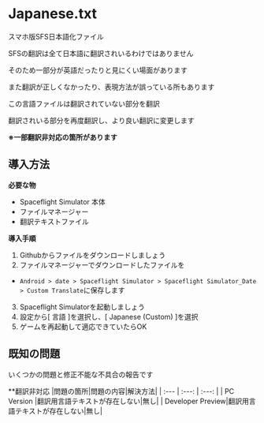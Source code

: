 # Japanese.txt
スマホ版SFS日本語化ファイル

SFSの翻訳は全て日本語に翻訳されいるわけではありません

そのため一部分が英語だったりと見にくい場面があります

また翻訳が正しくなかったり、表現方法が誤っている所もあります

この言語ファイルは翻訳されていない部分を翻訳

翻訳されいる部分を再度翻訳し、より良い翻訳に変更します

**※一部翻訳非対応の箇所があります**

**導入方法**
---

**必要な物**
+ Spaceflight Simulator 本体
+ ファイルマネージャー
+ 翻訳テキストファイル

**導入手順**

1. Githubからファイルをダウンロードしましょう
2. ファイルマネージャーでダウンロードしたファイルを
* `Android > date > Spaceflight Simulator > Spaceflight Simulator_Date > Custom Translate`に保存します
3. Spaceflight Simulatorを起動しましょう
4. 設定から[ 言語 ]を選択し、[ Japanese (Custom) ]を選択
5. ゲームを再起動して適応できていたらOK

**既知の問題**
---
いくつかの問題と修正不能な不具合の報告です

**翻訳非対応
|問題の箇所|問題の内容|解決方法|
| :---    | :---:   | :---: |
| PC Version |翻訳用言語テキストが存在しない|無し|
| Developer Preview|翻訳用言語テキストが存在しない|無し|
